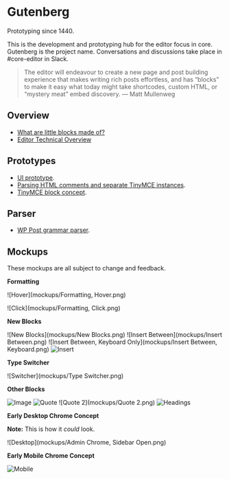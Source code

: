 # Gutenberg

Prototyping since 1440.

This is the development and prototyping hub for the editor focus in core.
Gutenberg is the project name. Conversations and discussions take place in #core-editor in Slack.

> The editor will endeavour to create a new page and post building experience that makes writing rich posts effortless, and has “blocks” to make it easy what today might take shortcodes, custom HTML, or “mystery meat” embed discovery. — Matt Mullenweg

## Overview

- <a href="https://make.wordpress.org/design/2017/01/25/what-are-little-blocks-made-of">What are little blocks made of?</a>
- <a href="https://make.wordpress.org/core/2017/01/17/editor-technical-overview/">Editor Technical Overview</a>

## Prototypes

- <a href="https://wordpress.github.io/gutenberg/">UI prototype</a>.
- <a href="https://calypso.live/blocks?branch=try/block-parsing-extension">Parsing HTML comments and separate TinyMCE instances</a>.
- <a href="http://fiddle.tinymce.com/block/">TinyMCE block concept</a>.

## Parser

- <a href="https://github.com/Automattic/wp-post-grammar">WP Post grammar parser</a>.

## Mockups

These mockups are all subject to change and feedback.

**Formatting**

![Hover](mockups/Formatting, Hover.png)

![Click](mockups/Formatting, Click.png)

**New Blocks**

![New Blocks](mockups/New Blocks.png)
![Insert Between](mockups/Insert Between.png)
![Insert Between, Keyboard Only](mockups/Insert Between, Keyboard.png)
![Insert](mockups/Insert.png)

**Type Switcher**

![Switcher](mockups/Type Switcher.png)

**Other Blocks**

![Image](mockups/Image.png)
![Quote](mockups/Quote.png)
![Quote 2](mockups/Quote 2.png)
![Headings](mockups/Headings.png)

**Early Desktop Chrome Concept**

**Note:** This is how it _could_ look.

![Desktop](mockups/Admin Chrome, Sidebar Open.png)

**Early Mobile Chrome Concept**

![Mobile](mockups/Mobile.png)
